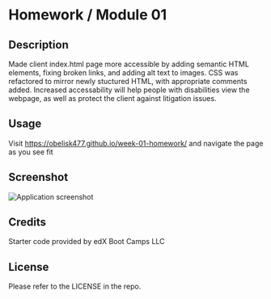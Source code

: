 # Homework / Module 01

## Description

Made client index.html page more accessible by adding semantic HTML elements, fixing broken links, and adding alt text to images.
CSS was refactored to mirror newly stuctured HTML, with appropriate comments added. Increased accessability will help people with disabilities view the webpage, as well as protect the client against litigation issues.

## Usage

Visit https://obelisk477.github.io/week-01-homework/ and navigate the page as you see fit 

## Screenshot

![Application screenshot](./Develop/assets/images/127.0.0.1_5500_index.html%20(2).png)

## Credits

Starter code provided by edX Boot Camps LLC

## License

Please refer to the LICENSE in the repo.